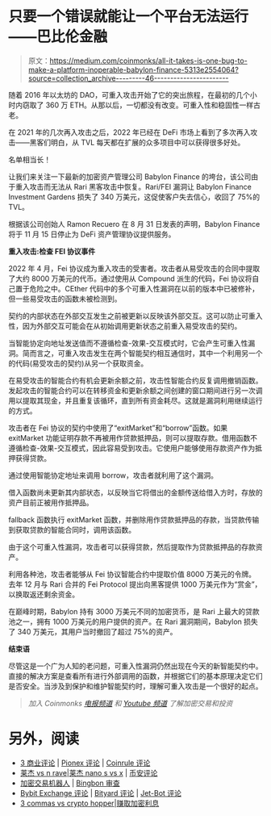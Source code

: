 # 只要一个错误就能让一个平台无法运行——巴比伦金融

> 原文：<https://medium.com/coinmonks/all-it-takes-is-one-bug-to-make-a-platform-inoperable-babylon-finance-5313e2554064?source=collection_archive---------46----------------------->

随着 2016 年以太坊的 DAO，可重入攻击开始了它的突出旅程，在最初的几个小时内窃取了 360 万 ETH。从那以后，一切都没有改变。可重入性和稳固性一样古老。

在 2021 年的几次再入攻击之后，2022 年已经在 DeFi 市场上看到了多次再入攻击——黑客们明白，从 TVL 每天都在扩展的众多项目中可以获得很多好处。

名单相当长！

让我们来关注一下最新的加密资产管理公司 Babylon Finance 的垮台，该公司由于重入攻击而无法从 Rari 黑客攻击中恢复。Rari/FEI 漏洞让 Babylon Finance Investment Gardens 损失了 340 万美元，这促使客户失去信心，收回了 75%的 TVL。

根据该公司创始人 Ramon Recuero 在 8 月 31 日发表的声明，Babylon Finance 将于 11 月 15 日停止为 DeFi 资产管理协议提供服务。

**重入攻击:检查 FEI 协议事件**

2022 年 4 月，Fei 协议成为重入攻击的受害者。攻击者从易受攻击的合同中提取了大约 8000 万美元的代币。通过使用从 Compound 派生的代码，Fei 协议将自己置于危险之中。CEther 代码中的多个可重入性漏洞在以前的版本中已被修补，但一些易受攻击的函数未被检测到。

契约的内部状态在外部交互发生之前被更新以反映该外部交互。这可以防止可重入性，因为外部交互可能会在从初始调用更新状态之前重入易受攻击的契约。

当智能协定向地址发送值而不遵循检查-效果-交互模式时，它会产生可重入性漏洞。简而言之，可重入攻击发生在两个智能契约相互通信时，其中一个利用另一个的代码(易受攻击的契约)从另一个获取资金。

在易受攻击的智能合约有机会更新余额之前，攻击性智能合约反复调用撤销函数。发起攻击的智能合约可以在转移资金和更新余额之间创建的窗口期间进行另一次调用以提取其现金，并且重复该循环，直到所有资金耗尽。这就是漏洞利用继续运行的方式。

攻击者在 Fei 协议的契约中使用了“exitMarket”和“borrow”函数。如果 exitMarket 功能证明存款不再被用作贷款抵押品，则可以提取存款。借用函数不遵循检查-效果-交互模式，因此容易受到攻击。它使用户能够使用存款资产作为抵押获得贷款。

通过使用智能协定地址来调用 borrow，攻击者就利用了这个漏洞。

借入函数尚未更新其内部状态，以反映当它将借出的金额传送给借入方时，存放的资产目前正被用作抵押品。

fallback 函数执行 exitMarket 函数，并删除用作贷款抵押品的存款，当贷款传输到获取贷款的智能合同时，调用该函数。

由于这个可重入性漏洞，攻击者可以获得贷款，然后提取作为贷款抵押品的存款资产。

利用各种池，攻击者能够从 Fei 协议智能合约中提取价值 8000 万美元的令牌。去年 12 月与 Rari 合并的 Fei Protocol 提出向黑客提供 1000 万美元作为“赏金”，以换取返还剩余资金。

在巅峰时期，Babylon 持有 3000 万美元不同的加密货币，是 Rari 上最大的贷款池之一，拥有 1000 万美元的用户提供的资产。在 Rari 漏洞期间，Babylon 损失了 340 万美元，其用户当时撤回了超过 75%的资产。

**结束语**

尽管这是一个广为人知的老问题，可重入性漏洞仍然出现在今天的新智能契约中。直接的解决方案是查看所有进行外部调用的函数，并根据它们的基本原理决定它们是否安全。当涉及到保护和维护智能契约时，理解可重入攻击是一个很好的起点。

> *加入 Coinmonks* [*电报频道*](https://t.me/coincodecap) *和* [*Youtube 频道*](https://www.youtube.com/c/coinmonks/videos) *了解加密交易和投资*

# 另外，阅读

*   [3 商业评论](/coinmonks/3commas-review-an-excellent-crypto-trading-bot-2020-1313a58bec92) | [Pionex 评论](https://coincodecap.com/pionex-review-exchange-with-crypto-trading-bot) | [Coinrule 评论](/coinmonks/coinrule-review-2021-a-beginner-friendly-crypto-trading-bot-daf0504848ba)
*   [莱杰 vs n rave](/coinmonks/ledger-vs-ngrave-zero-7e40f0c1d694)|[莱杰 nano s vs x](/coinmonks/ledger-nano-s-vs-x-battery-hardware-price-storage-59a6663fe3b0) | [币安评论](/coinmonks/binance-review-ee10d3bf3b6e)
*   [加密交易机器人](/coinmonks/crypto-trading-bot-c2ffce8acb2a) | [Bingbon 审查](https://coincodecap.com/bingbon-review)
*   [Bybit Exchange 评论](/coinmonks/bybit-exchange-review-dbd570019b71) | [Bityard 评论](https://coincodecap.com/bityard-reivew) | [Jet-Bot 评论](https://coincodecap.com/jet-bot-review)
*   [3 commas vs crypto hopper](/coinmonks/3commas-vs-pionex-vs-cryptohopper-best-crypto-bot-6a98d2baa203)|[赚取加密利息](/coinmonks/earn-crypto-interest-b10b810fdda3)